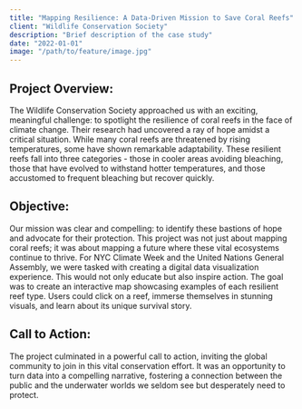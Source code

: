 ```yaml
---
title: "Mapping Resilience: A Data-Driven Mission to Save Coral Reefs"
client: "Wildlife Conservation Society"
description: "Brief description of the case study"
date: "2022-01-01"
image: "/path/to/feature/image.jpg"
---
```


## Project Overview:
The Wildlife Conservation Society approached us with an exciting, meaningful challenge: to spotlight the resilience of coral reefs in the face of climate change. Their research had uncovered a ray of hope amidst a critical situation. While many coral reefs are threatened by rising temperatures, some have shown remarkable adaptability. These resilient reefs fall into three categories - those in cooler areas avoiding bleaching, those that have evolved to withstand hotter temperatures, and those accustomed to frequent bleaching but recover quickly.

## Objective:
Our mission was clear and compelling: to identify these bastions of hope and advocate for their protection. This project was not just about mapping coral reefs; it was about mapping a future where these vital ecosystems continue to thrive. For NYC Climate Week and the United Nations General Assembly, we were tasked with creating a digital data visualization experience. This would not only educate but also inspire action. The goal was to create an interactive map showcasing examples of each resilient reef type. Users could click on a reef, immerse themselves in stunning visuals, and learn about its unique survival story.

## Call to Action:
The project culminated in a powerful call to action, inviting the global community to join in this vital conservation effort. It was an opportunity to turn data into a compelling narrative, fostering a connection between the public and the underwater worlds we seldom see but desperately need to protect.